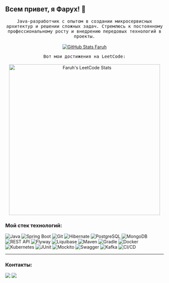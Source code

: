 

## Всем привет, я Фарух! 👋

<p align="center">
  <samp>
    Java-разработчик с опытом в создании микросервисных архитектур и решении сложных задач. Стремлюсь к постоянному профессиональному росту и внедрению передовых технологий в проекты.
  </samp>
  <br/>
  <br/>
  <a href="https://github-readme-stats.vercel.app/api?username=Excommunicode&show_icons=true&theme=dark&include_all_commits=true&count_private=true">
    <img src="https://github-readme-stats.vercel.app/api?username=Excommunicode&show_icons=true&theme=dark&include_all_commits=true&count_private=true" alt="GitHub Stats Faruh">
  </a>
</p>

<p align="center">
  <samp>
    Вот мои достижения на LeetCode:
  </samp>
  <br/>
  <br/>  
  <a href="https://leetcard.jacoblin.cool/Faruh18?theme=dark&font=Noto%20Sans%20SC">
    <img alt="Faruh's LeetCode Stats" src="https://leetcard.jacoblin.cool/Faruh18?theme=dark&font=Noto%20Sans%20SC" width="480"/>
  </a>
</p>


### Мой стек технологий:

![Java](https://img.shields.io/badge/-Java-007396?style=for-the-badge&logo=java&logoColor=white)
![Spring Boot](https://img.shields.io/badge/-Spring%20Boot-6DB33F?style=for-the-badge&logo=springboot&logoColor=white)
![Git](https://img.shields.io/badge/-Git-F05032?style=for-the-badge&logo=Git&logoColor=white)
![Hibernate](https://img.shields.io/badge/-Hibernate-59666C?style=for-the-badge&logo=hibernate&logoColor=white)
![PostgreSQL](https://img.shields.io/badge/-PostgreSQL-336791?style=for-the-badge&logo=postgresql&logoColor=white)
![MongoDB](https://img.shields.io/badge/-MongoDB-47A248?style=for-the-badge&logo=mongodb&logoColor=white)
![REST API](https://img.shields.io/badge/-REST%20API-007EC0?style=for-the-badge)
![Flyway](https://img.shields.io/badge/-Flyway-CC0200?style=for-the-badge&logo=flyway&logoColor=white)
![Liquibase](https://img.shields.io/badge/-Liquibase-2962FF?style=for-the-badge&logo=liquibase&logoColor=white)
![Maven](https://img.shields.io/badge/-Maven-C71A36?style=for-the-badge&logo=apachemaven&logoColor=white)
![Gradle](https://img.shields.io/badge/-Gradle-02303A?style=for-the-badge&logo=gradle&logoColor=white)
![Docker](https://img.shields.io/badge/-Docker-2496ED?style=for-the-badge&logo=docker&logoColor=white)
![Kubernetes](https://img.shields.io/badge/-Kubernetes-326CE5?style=for-the-badge&logo=kubernetes&logoColor=white)
![JUnit](https://img.shields.io/badge/-JUnit-25A162?style=for-the-badge&logo=junit5&logoColor=white)
![Mockito](https://img.shields.io/badge/-Mockito-25A162?style=for-the-badge&logo=mockito&logoColor=white)
![Swagger](https://img.shields.io/badge/-Swagger-85EA2D?style=for-the-badge&logo=swagger&logoColor=black)
![Kafka](https://img.shields.io/badge/-Kafka-231F20?style=for-the-badge&logo=apachekafka&logoColor=white)
![CI/CD](https://img.shields.io/badge/-CI%2FCD-4285F4?style=for-the-badge&logo=googlecloud&logoColor=white)

---

### Контакты:

<a href="https://t.me/BebraExplorer"><img src="https://img.shields.io/badge/Telegram-2CA5E0?style=for-the-badge&logo=telegram&logoColor=white"></a>
<a href="mailto:faruh28.06@mail.ru"><img src="https://img.shields.io/badge/Email-D14836?style=for-the-badge&logo=gmail&logoColor=white"></a>

